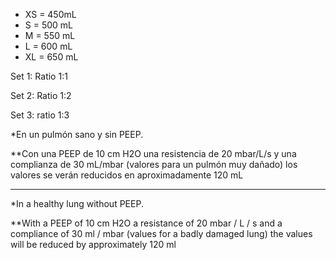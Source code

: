 * XS = 450mL
* S = 500 mL
* M = 550 mL
* L = 600 mL
* XL = 650 mL

Set 1: Ratio 1:1

Set 2: Ratio 1:2

Set 3: ratio 1:3

*En un pulmón sano y sin PEEP.

**Con una PEEP de 10 cm H2O una resistencia de 20 mbar/L/s y una complianza de 30 mL/mbar (valores para un pulmón muy dañado) los valores se verán reducidos en aproximadamente 120 mL

------------------------------------------------------------

*In a healthy lung without PEEP.

**With a PEEP of 10 cm H2O a resistance of 20 mbar / L / s and a compliance of 30 ml / mbar (values for a badly damaged lung) the values will be reduced by approximately 120 ml
